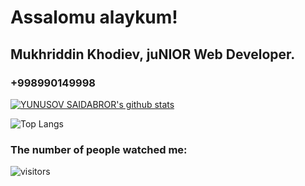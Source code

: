   
# Assalomu alaykum!

## Mukhriddin Khodiev, juNIOR Web Developer. 
### +998990149998


[![YUNUSOV SAIDABROR's github stats](https://github-readme-stats.vercel.app/api?username=web-developer7)](https://github.com/web-developer7/github-readme-stats)

![Top Langs](https://github-readme-stats.vercel.app/api/top-langs/?username=web-developer7)


### The number of people watched me:


![visitors](https://visitor-badge.glitch.me/badge?page_id=web-developer7)
